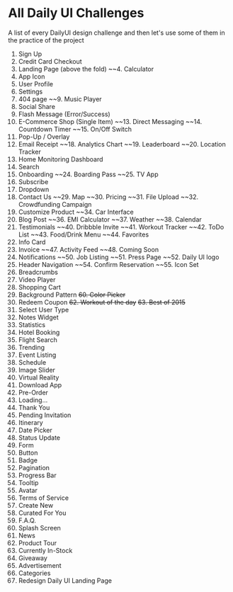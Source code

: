 # All Daily UI Challenges
A list of every DailyUI design challenge and then let's use some of them in the practice of the project


1. Sign Up
2. Credit Card Checkout
3. Landing Page (above the fold)
~~4. Calculator
5. App Icon
6. User Profile
7. Settings
8. 404 page
~~9. Music Player
10. Social Share
11. Flash Message (Error/Success)
12. E-Commerce Shop (Single Item)
~~13. Direct Messaging
~~14. Countdown Timer
~~15. On/Off Switch
16. Pop-Up / Overlay
17. Email Receipt
~~18. Analytics Chart
~~19. Leaderboard
~~20. Location Tracker
21. Home Monitoring Dashboard
22. Search
23. Onboarding
~~24. Boarding Pass
~~25. TV App
26. Subscribe
27. Dropdown
28. Contact Us
~~29. Map
~~30. Pricing
~~31. File Upload
~~32. Crowdfunding Campaign
33. Customize Product
~~34. Car Interface
35. Blog Post
~~36. EMI Calculator
~~37. Weather
~~38. Calendar
39. Testimonials
~~40. Dribbble Invite
~~41. Workout Tracker
~~42. ToDo List
~~43. Food/Drink Menu
~~44. Favorites
45. Info Card
46. Invoice
~~47. Activity Feed
~~48. Coming Soon
49. Notifications
~~50. Job Listing
~~51. Press Page
~~52. Daily UI logo
53. Header Navigation
~~54. Confirm Reservation
~~55. Icon Set
56. Breadcrumbs
57. Video Player
58. Shopping Cart
59. Background Pattern
~~60. Color Picker~~
61. Redeem Coupon
~~62. Workout of the day~~
~~63. Best of 2015~~
64. Select User Type
65. Notes Widget
66. Statistics
67. Hotel Booking
68. Flight Search
69. Trending
70. Event Listing
71. Schedule
72. Image Slider
73. Virtual Reality
74. Download App
75. Pre-Order
76. Loading...
77. Thank You
78. Pending Invitation
79. Itinerary
80. Date Picker
81. Status Update
82. Form
83. Button
84. Badge
85. Pagination
86. Progress Bar
87. Tooltip
88. Avatar
89. Terms of Service
90. Create New
91. Curated For You
92. F.A.Q.
93. Splash Screen
94. News
95. Product Tour
96. Currently In-Stock
97. Giveaway
98. Advertisement
99. Categories
100. Redesign Daily UI Landing Page

